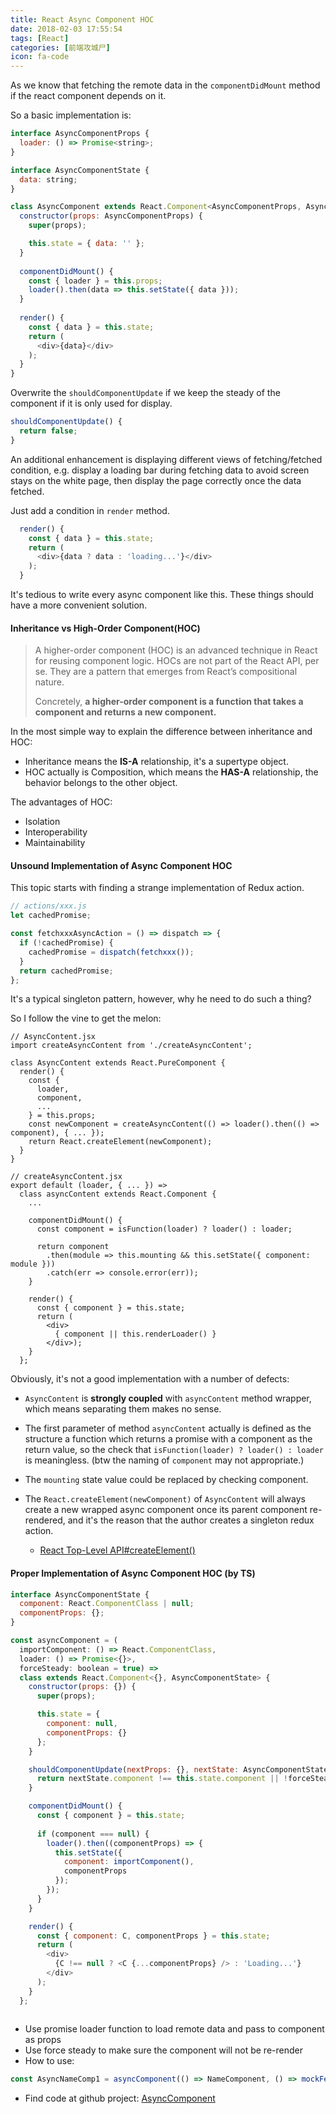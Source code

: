 ```yaml
---
title: React Async Component HOC
date: 2018-02-03 17:55:54
tags: [React]
categories: [前端攻城尸]
icon: fa-code
---
```


As we know that fetching the remote data in the `componentDidMount` method if the react component depends on it.

So a basic implementation is:

````javascript
interface AsyncComponentProps {
  loader: () => Promise<string>;
}

interface AsyncComponentState {
  data: string;
}

class AsyncComponent extends React.Component<AsyncComponentProps, AsyncComponentState> {
  constructor(props: AsyncComponentProps) {
    super(props);

    this.state = { data: '' };
  }
  
  componentDidMount() {
  	const { loader } = this.props;
    loader().then(data => this.setState({ data }));
  }
  
  render() {
    const { data } = this.state;
    return (
      <div>{data}</div>
    );
  }
}
````

Overwrite the `shouldComponentUpdate` if we keep the steady of the component if it is only used for display.

````javascript
shouldComponentUpdate() {
  return false;
}
````

An additional enhancement is displaying different views of fetching/fetched condition, e.g. display a loading bar during fetching data to avoid screen stays on the white page, then display the page correctly once the data fetched. 

Just add a condition in `render` method.

```` javascript
  render() {
    const { data } = this.state;
    return (
      <div>{data ? data : 'loading...'}</div>
    );
  }
````

It's tedious to write every async component like this. These things should have a more convenient solution.

#### Inheritance vs High-Order Component(HOC)

> A higher-order component (HOC) is an advanced technique in React for reusing component logic. HOCs are not part of the React API, per se. They are a pattern that emerges from React’s compositional nature. 
>
> Concretely, **a higher-order component is a function that takes a component and returns a new component.**

In the most simple way to explain the difference between inheritance and HOC:

- Inheritance means the **IS-A** relationship, it's a supertype object.
- HOC actually is Composition, which means the **HAS-A** relationship, the behavior belongs to the other object.

The advantages of HOC:

- Isolation
- Interoperability
- Maintainability

#### Unsound Implementation of Async Component HOC

This topic starts with finding a strange implementation of Redux action.

```` javascript
// actions/xxx.js
let cachedPromise;

const fetchxxxAsyncAction = () => dispatch => {
  if (!cachedPromise) {
    cachedPromise = dispatch(fetchxxx());
  }
  return cachedPromise;
};
````

It's a typical singleton pattern, however, why he need to do such a thing?

So I follow the vine to get the melon:

```` javascipt
// AsyncContent.jsx
import createAsyncContent from './createAsyncContent';

class AsyncContent extends React.PureComponent {
  render() {
    const {
      loader,
      component,
      ...
    } = this.props;
    const newComponent = createAsyncContent(() => loader().then(() => component), { ... });
    return React.createElement(newComponent);
  }
}

// createAsyncContent.jsx
export default (loader, { ... }) =>
  class asyncContent extends React.Component {
    ...
    
    componentDidMount() {
      const component = isFunction(loader) ? loader() : loader;
      
      return component
        .then(module => this.mounting && this.setState({ component: module }))
        .catch(err => console.error(err));
    }
    
    render() {
      const { component } = this.state;
      return (
        <div>
          { component || this.renderLoader() }
        </div>);
    }
  };

````
Obviously, it's not a good implementation with a number of defects:

- `AsyncContent` is **strongly coupled** with `asyncContent` method wrapper, which means separating them makes no sense.
- The first parameter of method `asyncContent` actually is defined as the structure a function which returns a promise with a component as the return value, so the check that `isFunction(loader) ? loader() : loader` is meaningless. (btw the naming of `component` may not appropriate.)
- The `mounting` state value could be replaced by checking component.
- The `React.createElement(newComponent)` of `AsyncContent` will always create a new wrapped async component once its parent component re-rendered, and it's the reason that the author creates a singleton redux action.

    - [React Top-Level API#createElement()](https://reactjs.org/docs/react-api.html#createelement)

#### Proper Implementation of Async Component HOC (by TS)

```` javascript
interface AsyncComponentState {
  component: React.ComponentClass | null;
  componentProps: {};
}

const asyncComponent = (
  importComponent: () => React.ComponentClass,
  loader: () => Promise<{}>,
  forceSteady: boolean = true) =>
  class extends React.Component<{}, AsyncComponentState> {
    constructor(props: {}) {
      super(props);

      this.state = {
        component: null,
        componentProps: {}
      };
    }

    shouldComponentUpdate(nextProps: {}, nextState: AsyncComponentState) {
      return nextState.component !== this.state.component || !forceSteady;
    }

    componentDidMount() {
      const { component } = this.state;
      
      if (component === null) {
        loader().then((componentProps) => {
          this.setState({
            component: importComponent(),
            componentProps
          });
        });
      }
    }

    render() {
      const { component: C, componentProps } = this.state;
      return (
        <div>
          {C !== null ? <C {...componentProps} /> : 'Loading...'}
        </div>
      );
    }
  };
  
````
- Use promise loader function to load remote data and pass to component as props
- Use force steady to make sure the component will not be re-render
- How to use:

```` javascript
const AsyncNameComp1 = asyncComponent(() => NameComponent, () => mockFetch());
````

- Find code at github project: [AsyncComponent](https://github.com/Acgsior/AcgsiorSamples/tree/master/src/AsyncComponent)

